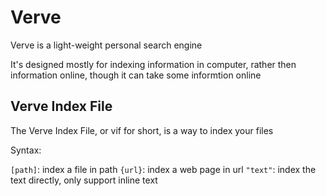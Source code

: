 # Verve

Verve is a light-weight personal search engine

It's designed mostly for indexing information in computer, rather then information online, though it can take some informtion online

## Verve Index File

The Verve Index File, or vif for short, is a way to index your files

Syntax:

`[path]`: index a file in path
`{url}`:  index a web page in url
`"text"`: index the text directly, only support inline text